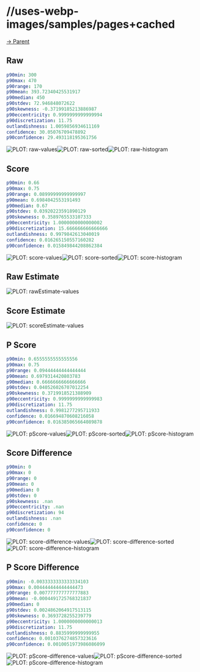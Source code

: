 
# //uses-webp-images/samples/pages+cached

[→ Parent](../..)


## Raw


```yaml
p90min: 300
p90max: 470
p90range: 170
p90mean: 393.72340425531917
p90median: 450
p90stdev: 72.946848072622
p90skewness: -0.37199185213886987
p90eccentricity: 0.9999999999999994
p90discretization: 11.75
outlandishness: 1.0059856934611169
confidence: 30.05076709478892
p90confidence: 29.493118195361756

```

![PLOT: raw-values](./raw/values.svg)![PLOT: raw-sorted](./raw/sorted.svg)![PLOT: raw-histogram](./raw/histogram.svg)
## Score


```yaml
p90min: 0.66
p90max: 0.75
p90range: 0.08999999999999997
p90mean: 0.6984042553191493
p90median: 0.67
p90stdev: 0.03920223591890129
p90skewness: 0.3589765533107333
p90eccentricity: 1.0000000000000002
p90discretization: 15.666666666666666
outlandishness: 0.9979842613040019
confidence: 0.016265150557160282
p90confidence: 0.015849844208862384

```

![PLOT: score-values](./score/values.svg)![PLOT: score-sorted](./score/sorted.svg)![PLOT: score-histogram](./score/histogram.svg)
## Raw Estimate

![PLOT: rawEstimate-values](./rawEstimate/values.svg)
## Score Estimate

![PLOT: scoreEstimate-values](./scoreEstimate/values.svg)
## P Score


```yaml
p90min: 0.6555555555555556
p90max: 0.75
p90range: 0.09444444444444444
p90mean: 0.6979314420803783
p90median: 0.6666666666666666
p90stdev: 0.040526026707012254
p90skewness: 0.3719918521388909
p90eccentricity: 0.9999999999999983
p90discretization: 11.75
outlandishness: 0.9981277295711933
confidence: 0.016694870608216058
p90confidence: 0.016385065664089878

```

![PLOT: pScore-values](./pScore/values.svg)![PLOT: pScore-sorted](./pScore/sorted.svg)![PLOT: pScore-histogram](./pScore/histogram.svg)
## Score Difference


```yaml
p90min: 0
p90max: 0
p90range: 0
p90mean: 0
p90median: 0
p90stdev: 0
p90skewness: .nan
p90eccentricity: .nan
p90discretization: 94
outlandishness: .nan
confidence: 0
p90confidence: 0

```

![PLOT: score-difference-values](./score-difference/values.svg)![PLOT: score-difference-sorted](./score-difference/sorted.svg)![PLOT: score-difference-histogram](./score-difference/histogram.svg)
## P Score Difference


```yaml
p90min: -0.0033333333333334103
p90max: 0.004444444444444473
p90range: 0.007777777777777883
p90mean: -0.0004491725768321837
p90median: 0
p90stdev: 0.0024862064917513115
p90skewness: 0.3693728255239779
p90eccentricity: 1.0000000000000013
p90discretization: 11.75
outlandishness: 0.8835999999999955
confidence: 0.0010376274857323616
p90confidence: 0.0010051973986086099

```

![PLOT: pScore-difference-values](./pScore-difference/values.svg)![PLOT: pScore-difference-sorted](./pScore-difference/sorted.svg)![PLOT: pScore-difference-histogram](./pScore-difference/histogram.svg)